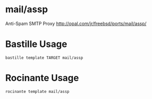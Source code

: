 # mail/assp
Anti-Spam SMTP Proxy
http://opal.com/jr/freebsd/ports/mail/assp/

# Bastille Usage
```shell
bastille template TARGET mail/assp
```

# Rocinante Usage
```shell
rocinante template mail/assp
```
